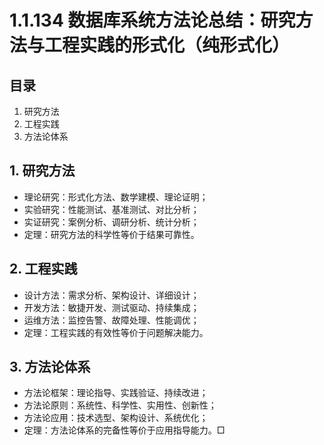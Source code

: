 # 1.1.134 数据库系统方法论总结：研究方法与工程实践的形式化（纯形式化）

## 目录

1. 研究方法
2. 工程实践
3. 方法论体系

## 1. 研究方法

- 理论研究：形式化方法、数学建模、理论证明；
- 实验研究：性能测试、基准测试、对比分析；
- 实证研究：案例分析、调研分析、统计分析；
- 定理：研究方法的科学性等价于结果可靠性。

## 2. 工程实践

- 设计方法：需求分析、架构设计、详细设计；
- 开发方法：敏捷开发、测试驱动、持续集成；
- 运维方法：监控告警、故障处理、性能调优；
- 定理：工程实践的有效性等价于问题解决能力。

## 3. 方法论体系

- 方法论框架：理论指导、实践验证、持续改进；
- 方法论原则：系统性、科学性、实用性、创新性；
- 方法论应用：技术选型、架构设计、系统优化；
- 定理：方法论体系的完备性等价于应用指导能力。□
